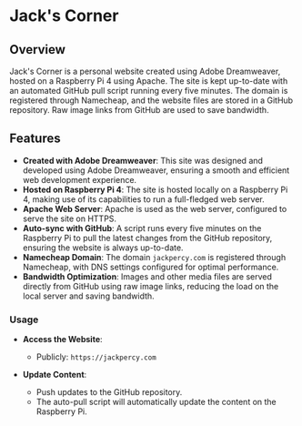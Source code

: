 # Jack's Corner

## Overview

Jack's Corner is a personal website created using Adobe Dreamweaver, hosted on a Raspberry Pi 4 using Apache. The site is kept up-to-date with an automated GitHub pull script running every five minutes. The domain is registered through Namecheap, and the website files are stored in a GitHub repository. Raw image links from GitHub are used to save bandwidth.

## Features

- **Created with Adobe Dreamweaver**: This site was designed and developed using Adobe Dreamweaver, ensuring a smooth and efficient web development experience.
- **Hosted on Raspberry Pi 4**: The site is hosted locally on a Raspberry Pi 4, making use of its capabilities to run a full-fledged web server.
- **Apache Web Server**: Apache is used as the web server, configured to serve the site on HTTPS.
- **Auto-sync with GitHub**: A script runs every five minutes on the Raspberry Pi to pull the latest changes from the GitHub repository, ensuring the website is always up-to-date.
- **Namecheap Domain**: The domain `jackpercy.com` is registered through Namecheap, with DNS settings configured for optimal performance.
- **Bandwidth Optimization**: Images and other media files are served directly from GitHub using raw image links, reducing the load on the local server and saving bandwidth.

### Usage
- **Access the Website**:
  - Publicly: `https://jackpercy.com`

- **Update Content**:
  - Push updates to the GitHub repository.
  - The auto-pull script will automatically update the content on the Raspberry Pi.
